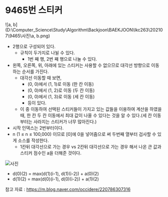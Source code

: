 # 9465번 스티커

![a, b](D:\Computer_Science\Study\Algorithm\Backjoon\BAEKJOON\lkc263\202107\9465\사진\a, b.png)

* 2행으로 구성되어 있다.
  * 규칙이 두가지로 나뉠 수 있다.
    * 1번 째 행, 2번 째 행으로 나눌 수 있다.
* 왼쪽, 오른쪽, 위, 아래에 있는 스티커는 사용할 수 없으므로 대각선 방향으로 이동하는 순서를 가진다.
  * 대각선 이동할 때 보면, 
    * (0, 0)에서 (1, 1)로 이동 (한 칸 이동)
    * (0, 0)에서 (1, 2)로 이동 (두 칸 이동)
    * (0, 0)에서 (1, 3)로 이동 (세 칸 이동)
    * 등이 있다.
  * 이 중 이동하여 선택된 스티커들이 가지고 있는 값들을 이용하여 계산을 하였을 때, 한 칸 두 칸 이동에서 최대 값이 나올 수 있다는 것을 알 수 있다.(세 칸 이동부터는 사라지는 스티커가 너무 많아진다.)
* 시작 인덱스는 2번부터이다.
* n (1 ≤ n ≤ 100,000) 이므로 [0]에 0을 넣어줌으로 써 두번째 열부터 검사할 수 있게 소스를 작성한다.
  * 1칸뒤 대각선으로 가는 경우 vs 2칸뒤 대각선으로 가는 경우 해서 나온 큰 값과 스티커 점수인 a을 더해준 것이다.

![사진](D:\Computer_Science\Study\Algorithm\Backjoon\BAEKJOON\lkc263\202107\9465\사진\사진.png)

* d(0)(2) = max(d(1)(i-1), d(1)(i-2)) + a(0)(2)
* d(1)(2) = max(d(0)(i-1), d(0)(i-2)) + a(1)(2)

참고 자료 : https://m.blog.naver.com/occidere/220786307316

